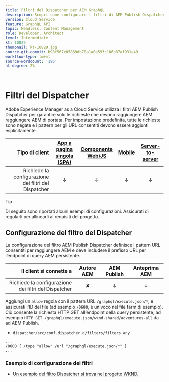 ```yaml
---
title: Filtri del Dispatcher per AEM GraphQL
description: Scopri come configurare i filtri di AEM Publish Dispatcher per l’utilizzo con AEM GraphQL.
version: Cloud Service
feature: GraphQL API
topic: Headless, Content Management
role: Developer, Architect
level: Intermediate
kt: 10829
thumbnail: kt-10829.jpg
source-git-commit: b98f567e05839db78a1a0a593c106b87af931a49
workflow-type: tm+mt
source-wordcount: '196'
ht-degree: 2%

---
```



# Filtri del Dispatcher

Adobe Experience Manager as a Cloud Service utilizza i filtri AEM Publish Dispatcher per garantire solo le richieste che devono raggiungere AEM raggiungere AEM di portata. Per impostazione predefinita, tutte le richieste sono negate e i pattern per gli URL consentiti devono essere aggiunti esplicitamente.

| Tipo di client | [App a pagina singola (SPA)](../spa.md) | [Componente Web/JS](../web-component.md) | [Mobile](../mobile.md) | [Server-to-server](../server-to-server.md) |
|------------------------------------------:|:---------------------:|:----------------:|:---------:|:----------------:|
| Richiede la configurazione dei filtri del Dispatcher | ↓ | ↓ | ↓ | ↓ |

>[!TIP]
>
> Di seguito sono riportati alcuni esempi di configurazioni. Assicurati di regolarli per allinearli ai requisiti del progetto.

## Configurazione del filtro del Dispatcher

La configurazione del filtro AEM Publish Dispatcher definisce i pattern URL consentiti per raggiungere AEM e deve includere il prefisso URL per l’endpoint di query AEM persistente.

| Il client si connette a | Autore AEM | AEM Publish | Anteprima AEM |
|------------------------------------------:|:----------:|:-------------:|:-------------:|
| Richiede la configurazione dei filtri del Dispatcher | ✘ | ↓ | ↓ |

Aggiungi un `allow` regola con il pattern URL `/graphql/execute.json/*`, e assicurati l&#39;ID del file (ad esempio `/0600`, è univoco nel file farm di esempio).
Ciò consente la richiesta HTTP GET all’endpoint della query persistente, ad esempio `HTTP GET /graphql/execute.json/wknd-shared/adventures-all` da ad AEM Publish.

+ `dispatcher/src/conf.dispatcher.d/filters/filters.any`

```
...
/0600 { /type "allow" /url "/graphql/execute.json/*" }
...
```

### Esempio di configurazione dei filtri

+ [Un esempio del filtro Dispatcher si trova nel progetto WKND.](https://github.com/adobe/aem-guides-wknd/blob/main/dispatcher/src/conf.dispatcher.d/filters/filters.any#L28)